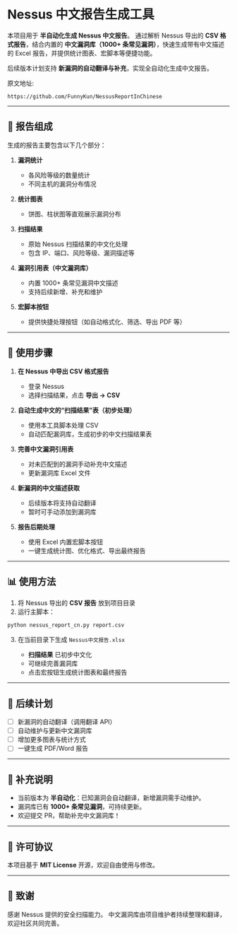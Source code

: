 # Nessus 中文报告生成工具

本项目用于 **半自动化生成 Nessus 中文报告**。
通过解析 Nessus 导出的 **CSV 格式报告**，结合内置的 **中文漏洞库（1000+ 条常见漏洞）**，快速生成带有中文描述的 Excel 报告，并提供统计图表、宏脚本等便捷功能。

后续版本计划支持 **新漏洞的自动翻译与补充**，实现全自动化生成中文报告。

原文地址:

```
https://github.com/FunnyKun/NessusReportInChinese
```

---

## 📑 报告组成

生成的报告主要包含以下几个部分：

1. **漏洞统计**

   * 各风险等级的数量统计
   * 不同主机的漏洞分布情况

2. **统计图表**

   * 饼图、柱状图等直观展示漏洞分布

3. **扫描结果**

   * 原始 Nessus 扫描结果的中文化处理
   * 包含 IP、端口、风险等级、漏洞描述等

4. **漏洞引用表（中文漏洞库）**

   * 内置 1000+ 条常见漏洞中文描述
   * 支持后续新增、补充和维护

5. **宏脚本按钮**

   * 提供快捷处理按钮（如自动格式化、筛选、导出 PDF 等）

---

## 🚀 使用步骤

1. **在 Nessus 中导出 CSV 格式报告**

   * 登录 Nessus
   * 选择扫描结果，点击 **导出 → CSV**

2. **自动生成中文的“扫描结果”表（初步处理）**

   * 使用本工具脚本处理 CSV
   * 自动匹配漏洞库，生成初步的中文扫描结果表

3. **完善中文漏洞引用表**

   * 对未匹配到的漏洞手动补充中文描述
   * 更新漏洞库 Excel 文件

4. **新漏洞的中文描述获取**

   * 后续版本将支持自动翻译
   * 暂时可手动添加到漏洞库

5. **报告后期处理**

   * 使用 Excel 内置宏脚本按钮
   * 一键生成统计图、优化格式、导出最终报告

---

## 📊 使用方法

1. 将 Nessus 导出的 **CSV 报告** 放到项目目录
2. 运行主脚本：

```bash
python nessus_report_cn.py report.csv
```

3. 在当前目录下生成 `Nessus中文报告.xlsx`

   * **扫描结果** 已初步中文化
   * 可继续完善漏洞库
   * 点击宏按钮生成统计图表和最终报告

---

## 🔮 后续计划

* [ ] 新漏洞的自动翻译（调用翻译 API）
* [ ] 自动维护与更新中文漏洞库
* [ ] 增加更多图表与统计方式
* [ ] 一键生成 PDF/Word 报告

---

## 📌 补充说明

* 当前版本为 **半自动化**：已知漏洞会自动翻译，新增漏洞需手动维护。
* 漏洞库已有 **1000+ 条常见漏洞**，可持续更新。
* 欢迎提交 PR，帮助补充中文漏洞库！

---

## 📜 许可协议

本项目基于 **MIT License** 开源，欢迎自由使用与修改。

---

## 🙌 致谢

感谢 Nessus 提供的安全扫描能力。
中文漏洞库由项目维护者持续整理和翻译，欢迎社区共同完善。

